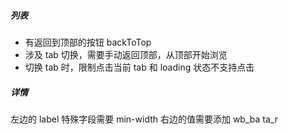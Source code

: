##### 列表

- 有返回到顶部的按钮 backToTop
- 涉及 tab 切换，需要手动返回顶部，从顶部开始浏览
- 切换 tab 时，限制点击当前 tab 和 loading 状态不支持点击

##### 详情

左边的 label 特殊字段需要 min-width
右边的值需要添加 wb_ba ta_r
